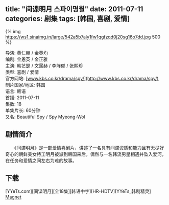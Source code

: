 title: "间谍明月 스파이명월"
date: 2011-07-11
categories: 剧集
tags: [韩国, 喜剧, 爱情]
---
{% img https://ws1.sinaimg.in/large/542a5b7aly1fw1qgfzqd0j20sg16o7dd.jpg 500 %}

导演: 黄仁赫 / 金英均  
编剧: 金恩英 / 金正雅  
主演: 韩艺瑟 / 文晸赫 / 李阵郁 / 张熙珍  
类型: 喜剧 / 爱情  
官方网站: [www.kbs.co.kr/drama/spy/](http://www.kbs.co.kr/drama/spy/)  
制片国家/地区: 韩国  
语言: 韩语  
首播: 2011-07-11  
集数: 18  
单集片长: 60分钟  
又名: Beautiful Spy / Spy Myeong-Wol

## 剧情简介
　　《间谍明月》是一部爱情喜剧片，讲述了一名具有间谍资质和能力且有无尽好奇心的朝鲜美女特工明月被派到韩国来后，偶然与一名韩流男星相遇并坠入爱河，在任务和爱情之间左右为难的故事。

## 下载
\[YYeTs.com\]\[间谍明月\]\[全18集\]\[韩语中字\]\[HR-HDTV\]\[YYeTs_韩剧精灵\]  
[Magnet](magnet:?xt=urn:btih:67A30BE6503B29EB4C434044483DB34C3DBAEAD1)
